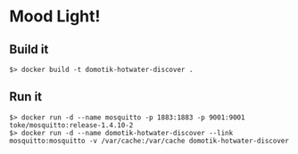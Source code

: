 # Mood Light!

## Build it

```
$> docker build -t domotik-hotwater-discover .
```

## Run it

```
$> docker run -d --name mosquitto -p 1883:1883 -p 9001:9001 toke/mosquitto:release-1.4.10-2
$> docker run -d --name domotik-hotwater-discover --link mosquitto:mosquitto -v /var/cache:/var/cache domotik-hotwater-discover
```
